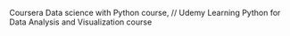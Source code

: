 Coursera Data science with Python course, //
Udemy Learning Python for Data Analysis and Visualization course
